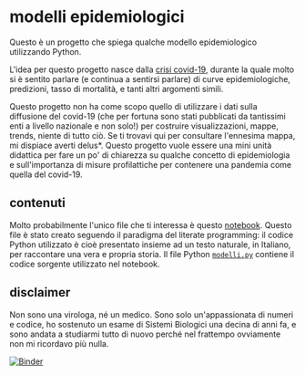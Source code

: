 # modelli epidemiologiciQuesto è un progetto che spiega qualche modello epidemiologico utilizzando Python.

L'idea per questo progetto nasce dalla [crisi covid-19](https://www.who.int/dg/speeches/detail/who-director-general-s-opening-remarks-at-the-media-briefing-on-covid-19---11-march-2020), durante la quale molto si è sentito parlare (e continua a sentirsi parlare) di curve epidemiologiche, predizioni, tasso di mortalità, e tanti altri argomenti simili.

Questo progetto non ha come scopo quello di utilizzare i dati sulla diffusione del covid-19 (che per fortuna sono stati pubblicati da tantissimi enti a livello nazionale e non solo!) per costruire visualizzazioni, mappe, trends, niente di tutto ciò. Se ti trovavi qui per consultare l'ennesima mappa, mi dispiace averti delus*. Questo progetto vuole essere una mini unità didattica per fare un po' di chiarezza su qualche concetto di epidemiologia e sull'importanza di misure profilattiche per contenere una pandemia come quella del covid-19.

## contenuti
Molto probabilmente l'unico file che ti interessa è questo [notebook](notebooks/epidemie.ipynb).
Questo file è stato creato seguendo il paradigma del literate programming: il codice Python utilizzato è cioè presentato insieme ad un testo naturale, in Italiano, per raccontare una vera e propria storia.
Il file Python [`modelli.py`](modelly.py) contiene il codice sorgente utilizzato nel notebook.

## disclaimer
Non sono una virologa, né un medico.
Sono solo un'appassionata di numeri e codice, ho sostenuto un esame di Sistemi Biologici una decina di anni fa, e sono andata a studiarmi tutto di nuovo perché nel frattempo ovviamente non mi ricordavo più nulla.[![Binder](https://mybinder.org/badge_logo.svg)](https://mybinder.org/v2/gh/pcmasuzzo/modelli_epidemiologici.git/master)
